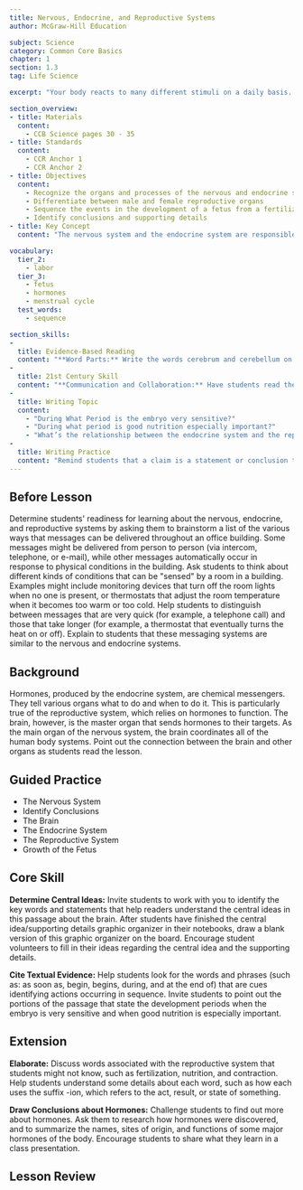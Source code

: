 ```yaml
---
title: Nervous, Endocrine, and Reproductive Systems
author: McGraw-Hill Education

subject: Science
category: Common Core Basics
chapter: 1
section: 1.3
tag: Life Science

excerpt: "Your body reacts to many different stimuli on a daily basis. You will learn about the body systems responsible for communication and reproduction in this lesson."

section_overview:
- title: Materials
  content:
    - CCB Science pages 30 - 35
- title: Standards
  content:
    - CCR Anchor 1
    - CCR Anchor 2
- title: Objectives
  content:
    - Recognize the organs and processes of the nervous and endocrine systems
    - Differentiate between male and female reproductive organs
    - Sequence the events in the development of a fetus from a fertilized egg
    - Identify conclusions and supporting details
- title: Key Concept
  content: "The nervous system and the endocrine system are responsible for communications within the body. They control many processes in the body, including those of the reproductive system."

vocabulary:
  tier_2:
    - labor
  tier_3:
    - fetus
    - hormones
    - menstrual cycle
  test_words:
    - sequence

section_skills:
-
  title: Evidence-Based Reading
  content: "**Word Parts:** Write the words cerebrum and cerebellum on the board. Invite students to point out the portion of each word that is shared by both words, and then circle the word part 'cere'. Explain to students that the word cerebrum comes from the Latin word for brain. The word cerebellum is the Latin diminutive for cerebrum, meaning 'little brain'. Explain to students that a diminutive is a word form that indicates smallness. Explain to students that it is possible to understand the meaning of many words if they know the meanings of the word parts. Ask students to look up the meaning of the word cerebral in a dictionary."
-
  title: 21st Century Skill
  content: "**Communication and Collaboration:** Have students read the text and then write a paragraph describing a successful collaboration. Invite students to share specific examples of their experiences. Ask students to offer opinions on why collaboration might be particularly helpful in the workplace."
-
  title: Writing Topic
  content:
    - "During What Period is the embryo very sensitive?"
    - "During what period is good nutrition especially important?"
    - "What’s the relationship between the endocrine system and the reproductive system? Include: a restatement of the question, a quotation supporting answer, and an explanation of your answer"
-
  title: Writing Practice
  content: "Remind students that a claim is a statement or conclusion that is based on evidence and knowledge. Help students identify supporting details in the text."
---
```

## Before Lesson

Determine students' readiness for learning about the nervous, endocrine, and reproductive systems by asking them to brainstorm a list of the various ways that messages can be delivered throughout an office building. Some messages might be delivered from person to person (via intercom, telephone, or e-mail), while other messages automatically occur in response to physical conditions in the building. Ask students to think about different kinds of conditions that can be "sensed" by a room in a building. Examples might include monitoring devices that turn off the room lights when no one is present, or thermostats that adjust the room temperature when it becomes too warm or too cold. Help students to distinguish between messages that are very quick (for example, a telephone call) and those that take longer (for example, a thermostat that eventually turns the heat on or off). Explain to students that these messaging systems are similar to the nervous and endocrine systems.

## Background

Hormones, produced by the endocrine system, are chemical messengers. They tell various organs what to do and when to do it. This is particularly true of the reproductive system, which relies on hormones to function. The brain, however, is the master organ that sends hormones to their targets. As the main organ of the nervous system, the brain coordinates all of the human body systems. Point out the connection between the brain and other organs as students read the lesson.

## Guided Practice

- The Nervous System
- Identify Conclusions
- The Brain
- The Endocrine System
- The Reproductive System
- Growth of the Fetus

## Core Skill

**Determine Central Ideas:** Invite students to work with you to identify the key words and statements that help readers understand the central ideas in this passage about the brain. After students have finished the central idea/supporting details graphic organizer in their notebooks, draw a blank version of this graphic organizer on the board. Encourage student volunteers to fill in their ideas regarding the central idea and the supporting details.

**Cite Textual Evidence:** Help students look for the words and phrases (such as: as soon as, begin, begins, during, and at the end of) that are cues identifying actions occurring in sequence. Invite students to point out the portions of the passage that state the development periods when the embryo is very sensitive and when good nutrition is especially important.

## Extension

**Elaborate:** Discuss words associated with the reproductive system that students might not know, such as fertilization, nutrition, and contraction. Help students understand some details about each word, such as how each uses the suffix -ion, which refers to the act, result, or state of something.

**Draw Conclusions about Hormones:** Challenge students to find out more about hormones. Ask them to research how hormones were discovered, and to summarize the names, sites of origin, and functions of some major hormones of the body. Encourage students to share what they learn in a class presentation.

## Lesson Review

